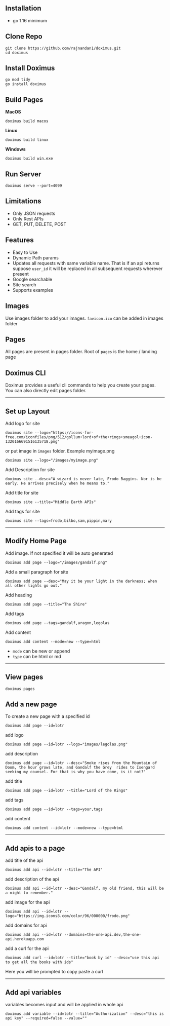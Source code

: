 ## Installation
- go 1.16 minimum

## Clone Repo
```
git clone https://github.com/rajnandan1/doximus.git
cd doximus
```
## Install Doximus
```
go mod tidy
go install doximus
```
## Build Pages
**MacOS**
```
doximus build macos 
```
**Linux**
```
doximus build linux 
```
**Windows**
```
doximus build win.exe
```
## Run Server
```
doximus serve --port=4099
```
## Limitations
- Only JSON requests
- Only Rest APIs
- GET, PUT, DELETE, POST

## Features
- Easy to Use
- Dynamic Path params
- Updates all requests with same variable name. That is if an api returns suppose `user_id` it will be replaced in all subsequent requests wherever present
- Google searchable
- Site search
- Supports examples 

## Images
Use images folder to add your images. `favicon.ico` can be added in images folder
## Pages
All pages are present in pages folder. Root of `pages` is the home / landing page
## Doximus CLI
Doximus provides a useful cli commands to help you create your pages. You can also directly edit pages folder.

---
## Set up Layout
Add logo for site

```
doximus site --logo="https://icons-for-free.com/iconfiles/png/512/gollum+lord+of+the+rings+smeagol+icon-1320166691516135718.png"
```
or put image in `images` folder. Example myimage.png
```
doximus site --logo="/images/myimage.png"
```
Add Description for site
```
doximus site --desc="A wizard is never late, Frodo Baggins. Nor is he early. He arrives precisely when he means to."
```
Add title for site
```
doximus site --title="Middle Earth APIs"
```
Add tags for site
```
doximus site --tags=frodo,bilbo,sam,pippin,mary
```
---
## Modify Home Page
Add image. If not specified it will be auto generated
```
doximus add page --logo="/images/gandalf.png"
```
Add a small paragraph for site
```
doximus add page --desc="May it be your light in the darkness; when all other lights go out."
```
Add heading
```
doximus add page --title="The Shire"
```
Add tags
```
doximus add page --tags=gandalf,aragon,legolas
```
Add content
```
doximus add content --mode=new --type=html
```
- `mode` can be new or append 
- `type` can be html or md

---
## View pages
```
doximus pages
```
## Add a new page
To create a new page with a specified id
```
doximus add page --id=lotr
```
add logo
```
doximus add page --id=lotr --logo="images/legolas.png"
```
add description
```
doximus add page --id=lotr --desc="Smoke rises from the Mountain of Doom, the hour grows late, and Gandalf the Grey  rides to Isengard seeking my counsel. For that is why you have come, is it not?"
```
add title
```
doximus add page --id=lotr --title="Lord of the Rings"
```
add tags
```
doximus add page --id=lotr --tags=your,tags
```
add content
```
doximus add content --id=lotr --mode=new --type=html
```
---
## Add apis to a page
add title of the api
```
doximus add api --id=lotr --title="The API"
```
add description of the api
```
doximus add api --id=lotr --desc="Gandalf, my old friend, this will be a night to remember."
```
add image for the api
```
doximus add api --id=lotr --logo="https://img.icons8.com/color/96/000000/frodo.png"
```
add domains for api
```
doximus add api --id=lotr --domains=the-one-api.dev,the-one-api.herokuapp.com
```
add a curl for the api
```
doximus add curl --id=lotr --title="book by id" --desc="use this api to get all the books with ids"
```
Here you will be prompted to copy paste a curl

---
## Add api variables
variables becomes input and will be applied in whole api
```
doximus add variable --id=lotr --title="Authorization" --desc="this is api key" --required=false --value=""
```


